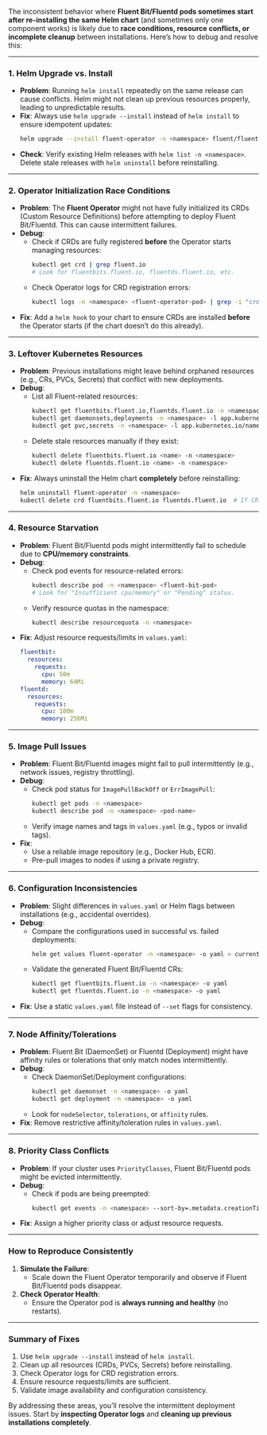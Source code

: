 The inconsistent behavior where **Fluent Bit/Fluentd pods sometimes start after re-installing the same Helm chart** (and sometimes only one component works) is likely due to **race conditions, resource conflicts, or incomplete cleanup** between installations. Here’s how to debug and resolve this:

---

### **1. Helm Upgrade vs. Install**
- **Problem**: Running `helm install` repeatedly on the same release can cause conflicts. Helm might not clean up previous resources properly, leading to unpredictable results.
- **Fix**: Always use `helm upgrade --install` instead of `helm install` to ensure idempotent updates:
  ```bash
  helm upgrade --install fluent-operator -n <namespace> fluent/fluent-operator -f values.yaml
  ```
- **Check**: Verify existing Helm releases with `helm list -n <namespace>`. Delete stale releases with `helm uninstall` before reinstalling.

---

### **2. Operator Initialization Race Conditions**
- **Problem**: The **Fluent Operator** might not have fully initialized its CRDs (Custom Resource Definitions) before attempting to deploy Fluent Bit/Fluentd. This can cause intermittent failures.
- **Debug**:
  - Check if CRDs are fully registered **before** the Operator starts managing resources:
    ```bash
    kubectl get crd | grep fluent.io
    # Look for fluentbits.fluent.io, fluentds.fluent.io, etc.
    ```
  - Check Operator logs for CRD registration errors:
    ```bash
    kubectl logs -n <namespace> <fluent-operator-pod> | grep -i "crd"
    ```
- **Fix**: Add a `helm hook` to your chart to ensure CRDs are installed **before** the Operator starts (if the chart doesn’t do this already).

---

### **3. Leftover Kubernetes Resources**
- **Problem**: Previous installations might leave behind orphaned resources (e.g., CRs, PVCs, Secrets) that conflict with new deployments.
- **Debug**:
  - List all Fluent-related resources:
    ```bash
    kubectl get fluentbits.fluent.io,fluentds.fluent.io -n <namespace>
    kubectl get daemonsets,deployments -n <namespace> -l app.kubernetes.io/name=fluent-operator
    kubectl get pvc,secrets -n <namespace> -l app.kubernetes.io/name=fluent-operator
    ```
  - Delete stale resources manually if they exist:
    ```bash
    kubectl delete fluentbits.fluent.io <name> -n <namespace>
    kubectl delete fluentds.fluent.io <name> -n <namespace>
    ```
- **Fix**: Always uninstall the Helm chart **completely** before reinstalling:
  ```bash
  helm uninstall fluent-operator -n <namespace>
  kubectl delete crd fluentbits.fluent.io fluentds.fluent.io  # If CRDs are not managed by Helm
  ```

---

### **4. Resource Starvation**
- **Problem**: Fluent Bit/Fluentd pods might intermittently fail to schedule due to **CPU/memory constraints**.
- **Debug**:
  - Check pod events for resource-related errors:
    ```bash
    kubectl describe pod -n <namespace> <fluent-bit-pod>
    # Look for "Insufficient cpu/memory" or "Pending" status.
    ```
  - Verify resource quotas in the namespace:
    ```bash
    kubectl describe resourcequota -n <namespace>
    ```
- **Fix**: Adjust resource requests/limits in `values.yaml`:
  ```yaml
  fluentbit:
    resources:
      requests:
        cpu: 50m
        memory: 64Mi
  fluentd:
    resources:
      requests:
        cpu: 100m
        memory: 256Mi
  ```

---

### **5. Image Pull Issues**
- **Problem**: Fluent Bit/Fluentd images might fail to pull intermittently (e.g., network issues, registry throttling).
- **Debug**:
  - Check pod status for `ImagePullBackOff` or `ErrImagePull`:
    ```bash
    kubectl get pods -n <namespace>
    kubectl describe pod -n <namespace> <pod-name>
    ```
  - Verify image names and tags in `values.yaml` (e.g., typos or invalid tags).
- **Fix**:
  - Use a reliable image repository (e.g., Docker Hub, ECR).
  - Pre-pull images to nodes if using a private registry.

---

### **6. Configuration Inconsistencies**
- **Problem**: Slight differences in `values.yaml` or Helm flags between installations (e.g., accidental overrides).
- **Debug**:
  - Compare the configurations used in successful vs. failed deployments:
    ```bash
    helm get values fluent-operator -n <namespace> -o yaml > current-values.yaml
    ```
  - Validate the generated Fluent Bit/Fluentd CRs:
    ```bash
    kubectl get fluentbits.fluent.io -n <namespace> -o yaml
    kubectl get fluentds.fluent.io -n <namespace> -o yaml
    ```
- **Fix**: Use a static `values.yaml` file instead of `--set` flags for consistency.

---

### **7. Node Affinity/Tolerations**
- **Problem**: Fluent Bit (DaemonSet) or Fluentd (Deployment) might have affinity rules or tolerations that only match nodes intermittently.
- **Debug**:
  - Check DaemonSet/Deployment configurations:
    ```bash
    kubectl get daemonset -n <namespace> -o yaml
    kubectl get deployment -n <namespace> -o yaml
    ```
  - Look for `nodeSelector`, `tolerations`, or `affinity` rules.
- **Fix**: Remove restrictive affinity/toleration rules in `values.yaml`.

---

### **8. Priority Class Conflicts**
- **Problem**: If your cluster uses `PriorityClasses`, Fluent Bit/Fluentd pods might be evicted intermittently.
- **Debug**:
  - Check if pods are being preempted:
    ```bash
    kubectl get events -n <namespace> --sort-by=.metadata.creationTimestamp
    ```
- **Fix**: Assign a higher priority class or adjust resource requests.

---

### **How to Reproduce Consistently**
1. **Simulate the Failure**:
   - Scale down the Fluent Operator temporarily and observe if Fluent Bit/Fluentd pods disappear.
2. **Check Operator Health**:
   - Ensure the Operator pod is **always running and healthy** (no restarts).

---

### **Summary of Fixes**
1. Use `helm upgrade --install` instead of `helm install`.
2. Clean up all resources (CRDs, PVCs, Secrets) before reinstalling.
3. Check Operator logs for CRD registration errors.
4. Ensure resource requests/limits are sufficient.
5. Validate image availability and configuration consistency.

By addressing these areas, you’ll resolve the intermittent deployment issues. Start by **inspecting Operator logs** and **cleaning up previous installations completely**.
